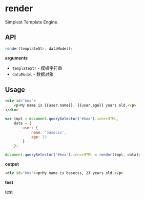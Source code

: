 # render

Simplest Template Engine.

## API

```javascript
render(templateStr, dataModel);
```

**arguments**

- `templateStr` - 模板字符串
- `dataModel` - 数据对象

## Usage

```html
<div id="box">
    <p>My name is {{user.name}}, {{user.age}} years old.</p>
</div>
```

```javascript
var tmpl = document.querySelector('#box').innerHTML,
    data = {
        user: {
            name: 'basecss',
            age: 23
        }
    };

document.querySelector('#box').innerHTML = render(tmpl, data);
```

**output**

```html
<div id="box"><p>My name is basecss, 23 years old.</p>
```

**test**

[test](test.html)

